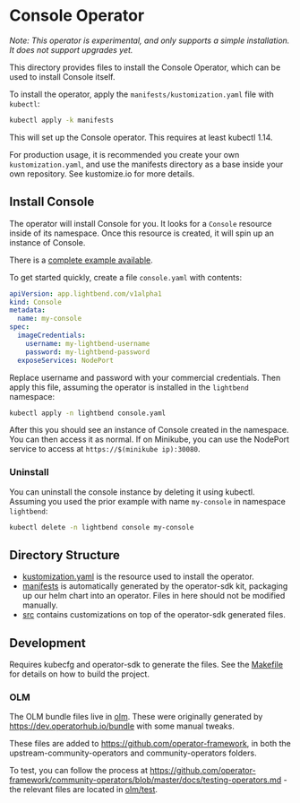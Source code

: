 # Console Operator

_Note: This operator is experimental, and only supports a simple installation. It does not support
upgrades yet._

This directory provides files to install the Console Operator, which can be used to install
Console itself.

To install the operator, apply the `manifests/kustomization.yaml` file with `kubectl`:

``` sh
kubectl apply -k manifests
```

This will set up the Console operator. This requires at least kubectl 1.14.

For production usage, it is recommended you create your own `kustomization.yaml`, and use the
manifests directory as a base inside your own repository. See kustomize.io for more details.

## Install Console

The operator will install Console for you. It looks for a `Console` resource inside of its
namespace. Once this resource is created, it will spin up an instance of Console.

There is a [complete example available](manifests/console_cr.yaml).

To get started quickly, create a file `console.yaml` with contents:

``` yaml
apiVersion: app.lightbend.com/v1alpha1
kind: Console
metadata:
  name: my-console
spec:
  imageCredentials:
    username: my-lightbend-username
    password: my-lightbend-password
  exposeServices: NodePort
```

Replace username and password with your commercial credentials. Then apply this file, assuming the
operator is installed in the `lightbend` namespace:

``` sh
kubectl apply -n lightbend console.yaml
```

After this you should see an instance of Console created in the namespace. You can then access it as
normal. If on Minikube, you can use the NodePort service to access at `https://$(minikube ip):30080`.

### Uninstall

You can uninstall the console instance by deleting it using kubectl. Assuming you used the prior
example with name `my-console` in namespace `lightbend`:

``` sh
kubectl delete -n lightbend console my-console
```

## Directory Structure

- [kustomization.yaml](kustomization.yaml) is the resource used to install the operator.
- [manifests](manifests) is automatically generated by the operator-sdk kit, packaging up our helm chart into an
  operator. Files in here should not be modified manually.
- [src](src) contains customizations on top of the operator-sdk generated files.

## Development

Requires kubecfg and operator-sdk to generate the files. See the [Makefile](Makefile) for details on
how to build the project.

### OLM

The OLM bundle files live in [olm](olm). These were originally generated by
https://dev.operatorhub.io/bundle with some manual tweaks.

These files are added to https://github.com/operator-framework, in both the
upstream-community-operators and community-operators folders.

To test, you can follow the process at
https://github.com/operator-framework/community-operators/blob/master/docs/testing-operators.md -
the relevant files are located in [olm/test](olm/test).

